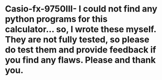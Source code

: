 # Casio-fx-9750III- I could not find any python programs for this calculator... so, I wrote these myself.  They are not fully tested, so please do test them and provide feedback if you find any flaws. Please and thank you.  
